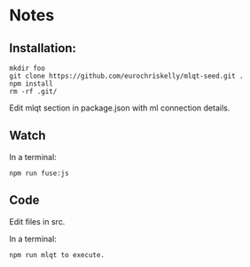 # Notes

## Installation:

    mkdir foo
    git clone https://github.com/eurochriskelly/mlqt-seed.git .
    npm install
    rm -rf .git/

Edit mlqt section in package.json with ml connection details.

## Watch

In a terminal:

    npm run fuse:js


## Code 

Edit files in src.

In a terminal:

    npm run mlqt to execute.

